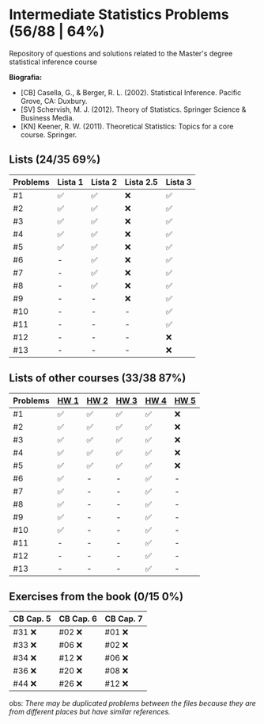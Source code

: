 # Intermediate Statistics Problems (56/88 | 64%)
Repository of questions and solutions related to the Master's degree statistical inference course

**Biografia:**
- [CB] Casella, G., & Berger, R. L. (2002). Statistical Inference. Pacific Grove, CA: Duxbury.
- [SV] Schervish, M. J. (2012). Theory of Statistics. Springer Science & Business Media.
- [KN] Keener, R. W. (2011). Theoretical Statistics: Topics for a core course. Springer.


## Lists (24/35 69%)
Problems | Lista 1 | Lista 2 | Lista 2.5 | Lista 3
----|----|-----|----|----
#1  | ✅ | ✅ | ❌ | ✅
#2  | ✅ | ✅ | ❌ | ✅
#3  | ✅ | ✅ | ❌ | ✅
#4  | ✅ | ✅ | ❌ | ✅
#5  | ✅ | ✅ | ❌ | ✅
#6  | -  | ✅ | ❌ | ✅
#7  | -  | ✅ | ❌ | ✅
#8  | -  | ✅ | ❌ | ✅
#9  | -  | -  | ❌ | ✅
#10 | -  | -  | -  | ✅
#11 | -  | -  | -  | ✅
#12 | -  | -  | -  | ❌
#13 | -  | -  | -  | ❌

## Lists of other courses (33/38 87%)
Problems | [HW 1](https://www.stat.cmu.edu/~larry/=stat705/homework1.pdf) | [HW 2](https://www.stat.cmu.edu/~larry/=stat705/Homework2.pdf) | [HW 3](https://www.stat.cmu.edu/~larry/=stat705/Homework3.pdf) | [HW 4](https://github.com/maxbiostat/Statistical_Inference_MSc/blob/main/listas/lista1_InfEst_MSc.pdf) | [HW 5](https://wellington36.github.io/HW%205%20-%20Quest%C3%B5es%20de%20provas.pdf)
----|----|----|----|----|----
#1  | ✅ | ✅ | ✅ | ✅ | ❌
#2  | ✅ | ✅ | ✅ | ✅ | ❌
#3  | ✅ | ✅ | ✅ | ✅ | ❌
#4  | ✅ | ✅ | ✅ | ✅ | ❌
#5  | ✅ | ✅ | ✅ | ✅ | ❌
#6  | ✅ | -  | -  | ✅ | - 
#7  | ✅ | -  | -  | ✅ | - 
#8  | ✅ | -  | -  | ✅ | - 
#9  | ✅ | -  | -  | ✅ | - 
#10 | ✅ | -  | -  | ✅ | - 
#11 | -  | -  | -  | ✅ | - 
#12 | -  | -  | -  | ✅ | - 
#13 | -  | -  | -  | ✅ | - 

## Exercises from the book (0/15 0%)
CB Cap. 5 | CB Cap. 6 | CB Cap. 7
----|----|----
#31 ❌ | #02 ❌ | #01 ❌
#33 ❌ | #06 ❌ | #02 ❌
#34 ❌ | #12 ❌ | #06 ❌
#36 ❌ | #20 ❌ | #08 ❌
#44 ❌ | #26 ❌ | #12 ❌


obs: _There may be duplicated problems between the files because they are from different places but have similar references._
